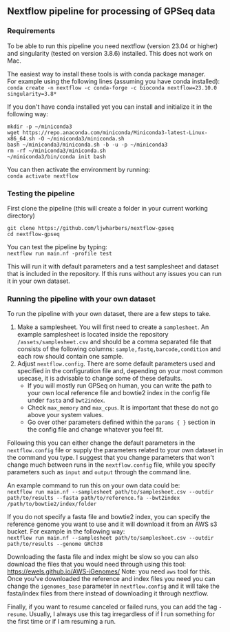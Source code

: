 ## Nextflow pipeline for processing of GPSeq data

### Requirements
To be able to run this pipeline you need nextflow (version 23.04 or higher) and singularity (tested on version 3.8.6) installed. This does not work on Mac.

The easiest way to install these tools is with conda package manager.  
For example using the following lines (assuming you have conda installed):  
`conda create -n nextflow -c conda-forge -c bioconda nextflow=23.10.0 singularity=3.8*`

If you don't have conda installed yet you can install and initialize it in the following way:  
```
mkdir -p ~/miniconda3
wget https://repo.anaconda.com/miniconda/Miniconda3-latest-Linux-x86_64.sh -O ~/miniconda3/miniconda.sh
bash ~/miniconda3/miniconda.sh -b -u -p ~/miniconda3
rm -rf ~/miniconda3/miniconda.sh
~/miniconda3/bin/conda init bash
```

You can then activate the environment by running:  
`conda activate nextflow`

### Testing the pipeline
First clone the pipeline (this will create a folder in your current working directory)  
```
git clone https://github.com/ljwharbers/nextflow-gpseq
cd nextflow-gpseq
```

You can test the pipeline by typing:  
`nextflow run main.nf -profile test`  

This will run it with default parameters and a test samplesheet and dataset that is included in the repository. If this runs without any issues you can run it in your own dataset.
### Running the pipeline with your own dataset
To run the pipeline with your own dataset, there are a few steps to take.

1. Make a samplesheet. You will first need to create a `samplesheet`. An example samplesheet is located inside the repository `/assets/samplesheet.csv` and should be a comma separated file that consists of the following columns: `sample,fastq,barcode,condition` and each row should contain one sample.
2. Adjust `nextflow.config`.  There are some default parameters used and specified in the configuration file and, depending on your most common usecase, it is advisable to change some of these defaults.
   * If you will mostly run GPSeq on human, you can write the path to your own local reference file and bowtie2 index in the config file under `fasta` and `bwt2index`. 
   * Check `max_memory` and `max_cpus`. It is important that these do not go above your system values.
   * Go over other parameters defined within the `params { }` section in the config file and change whatever you feel fit.  

Following this you can either change the default parameters in the `nextflow.config` file or supply the parameters related to your own dataset in the command you type. I suggest that you change parameters that won't change much between runs in the `nextflow.config` file, while you specify parameters such as `input` and `output` through the command line.

An example command to run this on your own data could be:  
`nextflow run main.nf --samplesheet path/to/samplesheet.csv --outdir path/to/results --fasta path/to/reference.fa --bwt2index /path/to/bowtie2/index/folder`

If you do not specify a fasta file and bowtie2 index, you can specify the reference genome you want to use and it will download it from an AWS s3 bucket. For example in the following way:  
`nextflow run main.nf --samplesheet path/to/samplesheet.csv --outdir path/to/results --genome GRCh38`

Downloading the fasta file and index might be slow so you can also download the files that you would need through using this tool: https://ewels.github.io/AWS-iGenomes/ Note: you need `aws` tool for this. Once you've downloaded the reference and index files you need you can change the `igenomes_base` parameter in `nextflow.config` and it will take the fasta/index files from there instead of downloading it through nextflow.

Finally, if you want to resume canceled or failed runs, you can add the tag `-resume`. Usually, I always use this tag irregardless of if I run something for the first time or if I am resuming a run.